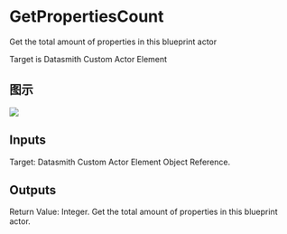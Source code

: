 # GetPropertiesCount

Get the total amount of properties in this blueprint actor

Target is Datasmith Custom Actor Element

## 图示

![]($-20221218-18373035.png)

## Inputs

Target: Datasmith Custom Actor Element Object Reference.  

## Outputs

Return Value: Integer. Get the total amount of properties in this blueprint actor.

